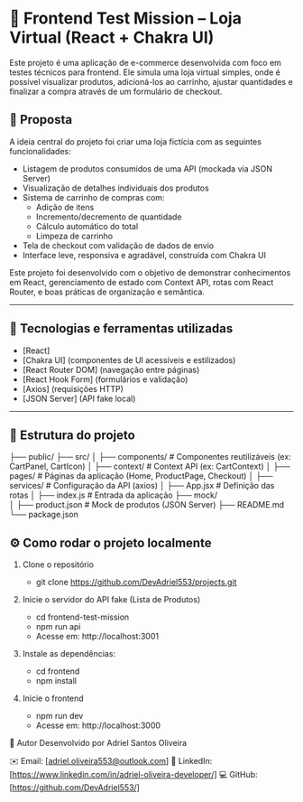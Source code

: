 # 🛒 Frontend Test Mission – Loja Virtual (React + Chakra UI)

Este projeto é uma aplicação de e-commerce desenvolvida com foco em testes técnicos para frontend. Ele simula uma loja virtual simples, onde é possível visualizar produtos, adicioná-los ao carrinho, ajustar quantidades e finalizar a compra através de um formulário de checkout.

## 📌 Proposta

A ideia central do projeto foi criar uma loja fictícia com as seguintes funcionalidades:

- Listagem de produtos consumidos de uma API (mockada via JSON Server)
- Visualização de detalhes individuais dos produtos
- Sistema de carrinho de compras com:
  - Adição de itens
  - Incremento/decremento de quantidade
  - Cálculo automático do total
  - Limpeza de carrinho
- Tela de checkout com validação de dados de envio
- Interface leve, responsiva e agradável, construída com Chakra UI

Este projeto foi desenvolvido com o objetivo de demonstrar conhecimentos em React, gerenciamento de estado com Context API, rotas com React Router, e boas práticas de organização e semântica.

---

## 🚀 Tecnologias e ferramentas utilizadas

- [React]
- [Chakra UI] (componentes de UI acessíveis e estilizados)
- [React Router DOM] (navegação entre páginas)
- [React Hook Form] (formulários e validação)
- [Axios] (requisições HTTP)
- [JSON Server] (API fake local)

---

## 🧱 Estrutura do projeto


├── public/
├── src/
│   ├── components/        # Componentes reutilizáveis (ex: CartPanel, CartIcon)
│   ├── context/           # Context API (ex: CartContext)
│   ├── pages/             # Páginas da aplicação (Home, ProductPage, Checkout)
│   ├── services/          # Configuração da API (axios)
│   ├── App.jsx            # Definição das rotas
│   ├── index.js           # Entrada da aplicação
├── mock/                
│   ├── product.json       # Mock de produtos (JSON Server)
├── README.md
└── package.json

## ⚙️ Como rodar o projeto localmente
1. Clone o repositório
    - git clone https://github.com/DevAdriel553/projects.git

2. Inicie o servidor do API fake (Lista de Produtos)
    - cd frontend-test-mission
    - npm run api
    - Acesse em: http://localhost:3001 

3. Instale as dependências:
    - cd frontend
    - npm install

4. Inicie o frontend
    - npm run dev
    - Acesse em: http://localhost:3000
 

👤 Autor
Desenvolvido por Adriel Santos Oliveira

✉️ Email: [adriel.oliveira553@outlook.com]
💼 LinkedIn: [https://www.linkedin.com/in/adriel-oliveira-developer/]
💻 GitHub: [https://github.com/DevAdriel553/]
